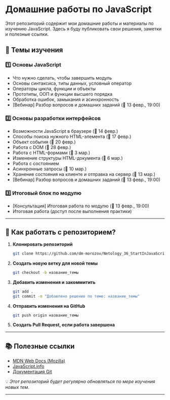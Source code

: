 # Домашние работы по JavaScript

Этот репозиторий содержит мои домашние работы и материалы по изучению JavaScript. Здесь я буду публиковать свои решения, заметки и полезные ссылки.

## 📌 Темы изучения

### 1️⃣ Основы JavaScript
- Что нужно сделать, чтобы завершить модуль  
- Основы синтаксиса, типы данных, условный оператор  
- Операторы цикла, функции и объекты  
- Прототипы, ООП и функции высшего порядка  
- Обработка ошибок, замыкания и асинхронность  
- [Вебинар] Разбор вопросов и домашних заданий (📅 13 февр., 19:00)  

### 2️⃣ Основы разработки интерфейсов
- Возможности JavaScript в браузере (📅 14 февр.)  
- Способы поиска нужного HTML-элемента (📅 17 февр.)  
- Объект события (📅 20 февр.)  
- Работа с DOM (📅 28 февр.)  
- Работа с HTML-формами (📅 3 мар.)  
- Изменение структуры HTML-документа (📅 6 мар.)  
- Работа с состоянием  
- Асинхронные запросы (📅 10 мар.)  
- Хранение состояния на клиенте и отправка на сервер (📅 13 мар.)  
- [Вебинар] Разбор вопросов и домашних заданий (📅 13 февр., 19:00)  

### 3️⃣ Итоговый блок по модулю
- [Консультация] Итоговая работа по модулю (📅 13 февр., 19:00)  
- Итоговая работа (доступ после выполнения практики)  

---

## 🚀 Как работать с репозиторием?

1. **Клонировать репозиторий**  
   ```sh
   git clone https://github.com/dm-morozov/Netology_36_StartInJavaScript.git
   ```
2. **Создать новую ветку для новой темы**  
   ```sh
   git checkout -b название_темы
   ```
3. **Добавить изменения и закоммитить**  
   ```sh
   git add .
   git commit -m "Добавлено решение по теме: название_темы"
   ```
4. **Отправить изменения на GitHub**  
   ```sh
   git push origin название_темы
   ```
5. **Создать Pull Request, если работа завершена**  

---

## 📚 Полезные ссылки
- [MDN Web Docs (Mozilla)](https://developer.mozilla.org/ru/)  
- [JavaScript.info](https://learn.javascript.ru/)  
- [Документация Git](https://git-scm.com/doc)  

💡 _Этот репозиторий будет регулярно обновляться по мере изучения новых тем._  

---